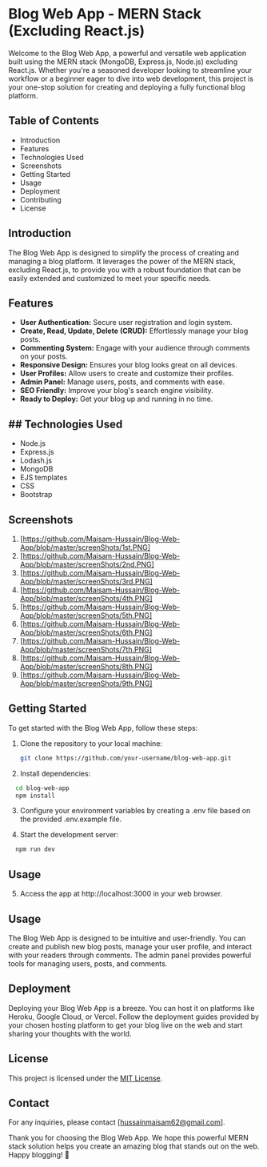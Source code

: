 # Blog Web App - MERN Stack (Excluding React.js)
Welcome to the Blog Web App, a powerful and versatile web application built using the MERN stack (MongoDB, Express.js, Node.js) excluding React.js. Whether you're a seasoned developer looking to streamline your workflow or a beginner eager to dive into web development, this project is your one-stop solution for creating and deploying a fully functional blog platform.

## Table of Contents
* Introduction
* Features
* Technologies Used
* Screenshots
* Getting Started
* Usage
* Deployment
* Contributing
* License

## Introduction
The Blog Web App is designed to simplify the process of creating and managing a blog platform. It leverages the power of the MERN stack, excluding React.js, to provide you with a robust foundation that can be easily extended and customized to meet your specific needs.

## Features
* **User Authentication:** Secure user registration and login system.
* **Create, Read, Update, Delete (CRUD):** Effortlessly manage your blog posts.
* **Commenting System:** Engage with your audience through comments on your posts.
* **Responsive Design:** Ensures your blog looks great on all devices.
* **User Profiles:** Allow users to create and customize their profiles.
* **Admin Panel:** Manage users, posts, and comments with ease.
* **SEO Friendly:** Improve your blog's search engine visibility.
* **Ready to Deploy:** Get your blog up and running in no time.

## ## Technologies Used

- Node.js
- Express.js
- Lodash.js
- MongoDB
- EJS templates
- CSS
- Bootstrap

  
## Screenshots
1. [https://github.com/Maisam-Hussain/Blog-Web-App/blob/master/screenShots/1st.PNG]
2. [https://github.com/Maisam-Hussain/Blog-Web-App/blob/master/screenShots/2nd.PNG]
3. [https://github.com/Maisam-Hussain/Blog-Web-App/blob/master/screenShots/3rd.PNG]
4. [https://github.com/Maisam-Hussain/Blog-Web-App/blob/master/screenShots/4th.PNG]
5. [https://github.com/Maisam-Hussain/Blog-Web-App/blob/master/screenShots/5th.PNG]
6. [https://github.com/Maisam-Hussain/Blog-Web-App/blob/master/screenShots/6th.PNG]
7. [https://github.com/Maisam-Hussain/Blog-Web-App/blob/master/screenShots/7th.PNG]
8. [https://github.com/Maisam-Hussain/Blog-Web-App/blob/master/screenShots/8th.PNG]
9. [https://github.com/Maisam-Hussain/Blog-Web-App/blob/master/screenShots/9th.PNG]
  
## Getting Started
To get started with the Blog Web App, follow these steps:
1. Clone the repository to your local machine:
   
   ```bash
   git clone https://github.com/your-username/blog-web-app.git
   ```

2. Install dependencies:

  ```bash
    cd blog-web-app
    npm install
  ```

3. Configure your environment variables by creating a .env file based on the provided .env.example file.


4. Start the development server:

```bash
  npm run dev
```

## Usage

5. Access the app at http://localhost:3000 in your web browser.


## Usage
The Blog Web App is designed to be intuitive and user-friendly. You can create and publish new blog posts, manage your user profile, and interact with your readers through comments. The admin panel provides powerful tools for managing users, posts, and comments.


## Deployment
Deploying your Blog Web App is a breeze. You can host it on platforms like Heroku, Google Cloud, or Vercel. Follow the deployment guides provided by your chosen hosting platform to get your blog live on the web and start sharing your thoughts with the world.

## License

This project is licensed under the [MIT License](LICENSE).

## Contact

For any inquiries, please contact [hussainmaisam62@gmail.com].

Thank you for choosing the Blog Web App. We hope this powerful MERN stack solution helps you create an amazing blog that stands out on the web. Happy blogging! 🚀
